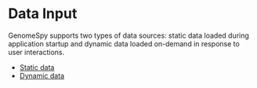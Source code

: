 # Data Input

GenomeSpy supports two types of data sources: static data loaded during
application startup and dynamic data loaded on-demand in response to user
interactions.

- [Static data](static.md)
- [Dynamic data](dynamic.md)
